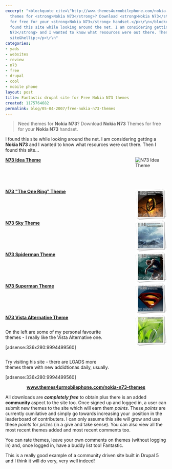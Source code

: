 ```yaml
---
excerpt: "<blockquote cite=\"http://www.themes4urmobilephone.com/nokia-n73-themes\">\r\n<p>Need
  themes for <strong>Nokia N73</strong>? Download <strong>Nokia N73</strong> Themes
  for free for your <strong>Nokia N73</strong> handset.</p>\r\n</blockquote>\r\n<p>I
  found this site while looking around the net. I am considering getting a <strong>Nokia
  N73</strong> and I wanted to know what resources were out there. Then I found this
  site&hellip;</p>\r\n"
categories:
- yads
- websites
- review
- n73
- free
- drupal
- cool
- mobile phone
layout: post
title: Fantastic drupal site for Free Nokia N73 themes
created: 1175764682
permalink: blog/05-04-2007/free-nokia-n73-themes
---
```

<blockquote cite="http://www.themes4urmobilephone.com/nokia-n73-themes">
<p>Need themes for <strong>Nokia N73</strong>? Download <strong>Nokia N73</strong> Themes for free for your <strong>Nokia N73</strong> handset.</p>
</blockquote>
<p>I found this site while looking around the net. I am considering getting a <strong>Nokia N73</strong> and I wanted to know what resources were out there. Then I found this site&hellip;</p>
<!--break-->
<div class="theme_links">
<div style="clear: right;"><img width="98" height="98" style="float: right;" alt="N73 Idea Theme" src="http://www.thingy-ma-jig.co.uk/files/n73-idea.jpg" />
<p><a title="N73 Idea Theme" href="http://www.themes4urmobilephone.com/mobile-themes/n73-idea-p-sco-122"><strong>N73 Idea Theme</strong></a></p>
</div>
<div style="clear: right;"><img width="98" height="98" style="float: right;" alt="N75 &quot;The One Ring&quot; Theme" src="/sites/thingy-ma-jig.co.uk/files/n73-onering.jpg" />
<p><a title="N73 &quot;The One Ring&quot; Theme" href="http://www.themes4urmobilephone.com/mobile-themes/one-ring-nokia-n73-126"><strong>N73 &quot;The One Ring&quot; Theme</strong></a></p>
</div>
<div style="clear: right;"><img width="98" height="98" style="float: right;" alt="N73 Sky Theme" src="/sites/thingy-ma-jig.co.uk/files/n73-sky.jpg" />
<p><a title="N73 Sky Theme" href="http://www.themes4urmobilephone.com/mobile-themes/sky-nokia-n73-123"><strong>N73 Sky Theme</strong></a></p>
</div>
<div style="clear: right;"><img width="98" height="98" style="float: right;" alt="N73 Spiderman Theme" src="/sites/thingy-ma-jig.co.uk/files/n73-spiderman.jpg" />
<p><a title="N73 Spiderman Theme" href="http://www.themes4urmobilephone.com/mobile-themes/spider-man-nokia-n73-124"><strong>N73 Spiderman Theme</strong></a></p>
</div>
<div style="clear: right;"><img width="98" height="98" style="float: right;" alt="N73 Superman Theme" src="/sites/thingy-ma-jig.co.uk/files/n73-superman.jpg" />
<p><a title="N73 Superman Theme" href="http://www.themes4urmobilephone.com/mobile-themes/super-man-nokia-n73-125"><strong>N73 Superman Theme</strong></a></p>
</div>
<div style="clear: right;"><img width="98" height="98" style="float: right;" alt="N73 Vista Alternative" src="/sites/thingy-ma-jig.co.uk/files/n73-vista-alternativejpg.jpg" />
<p><a title="N73 Vista Alternative Theme" href="http://www.themes4urmobilephone.com/mobile-themes/vista-alternative-nokia-n80-134"><strong>N73 Vista Alternative Theme</strong></a></p>
</div>
</div>
<div style="float: left; width: 336px;">
<p>On the left are some of my personal favourite themes - I really like the Vista Alternative one.</p>
<p>[adsense:336x280:9994499560]</p>
</div>
<div style="float: left; width: 336px;">
<p>Try visiting his site - there are LOADS more themes there with new addidtionas daily, usually.</p>
<p>[adsense:336x280:9994499560]</p>
</div>
<p style="text-align: center; clear: both;"><strong><a href="http://www.themes4urmobilephone.com/nokia-n73-themes" title="Free themes for Nokia N73">www.themes4urmobilephone.com/nokia-n73-themes</a></strong></p>
<div style="float: right;">&nbsp;</div>
<p>All downloads are <strong><em>completely free</em></strong> to obtain plus there is an added <strong>community </strong>aspect to the site too. Once signed up and logged in, a user can submit new themes to the site which will earn them <em>points</em>. These <em>points </em>are currently cumilative and simply go towards increasing your&nbsp; position in the leaderboard of contributers. I can only assume this site will grow and use these <em>points</em> for <em>prizes</em> (in a give and take sense). You can also view all the most recent themes added and most recent comments too.</p>
<p>You can rate themes, leave your own comments on themes (without logging in) and, once logged in, have a buddy list too! Fantastic.</p>
<div style="padding: 0px 8px 0px 0px; float: right;"><script type="text/javascript">
digg_url = 'http://www.themes4urmobilephone.com/nokia-n73-themes';
digg_bgcolor = '#00468c';
</script> <script src="http://digg.com/tools/diggthis.js" type="text/javascript"></script></div>
<p>This is a really good example of a community driven site built in Drupal 5 and I think it will do very, very well indeed!</p>
